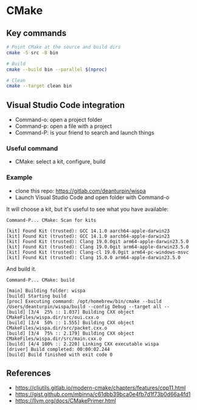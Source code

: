 # CMake

## Key commands

```bash
# Point CMake at the source and build dirs
cmake -S src -B bin

# Build
cmake --build bin --parallel $(nproc)

# Clean
cmake --target clean bin
```

## Visual Studio Code integration

- Command-o: open a project folder
- Command-p: open a file with a project
- Command-P: is your friend to search and launch things

### Useful command

- CMake: select a kit, configure, build

### Example

- clone this repo: https://gitlab.com/deanturpin/wispa
- Launch Visual Studio Code and open folder with Command-o

It will choose a kit, but it's useful to see what you have available:

```text
Command-P... CMake: Scan for kits
```

```text
[kit] Found Kit (trusted): GCC 14.1.0 aarch64-apple-darwin23
[kit] Found Kit (trusted): GCC 14.1.0 aarch64-apple-darwin23
[kit] Found Kit (trusted): Clang 19.0.0git arm64-apple-darwin23.5.0
[kit] Found Kit (trusted): Clang 19.0.0git arm64-apple-darwin23.5.0
[kit] Found Kit (trusted): Clang-cl 19.0.0git arm64-pc-windows-msvc
[kit] Found Kit (trusted): Clang 15.0.0 arm64-apple-darwin23.5.0
```

And build it.

```text
Command-P... CMake: build
```

```text
[main] Building folder: wispa 
[build] Starting build
[proc] Executing command: /opt/homebrew/bin/cmake --build /Users/deanturpin/wispa/build --config Debug --target all --
[build] [3/4  25% :: 1.037] Building CXX object CMakeFiles/wispa.dir/src/oui.cxx.o
[build] [3/4  50% :: 1.555] Building CXX object CMakeFiles/wispa.dir/src/packet.cxx.o
[build] [3/4  75% :: 2.179] Building CXX object CMakeFiles/wispa.dir/src/main.cxx.o
[build] [4/4 100% :: 2.220] Linking CXX executable wispa
[driver] Build completed: 00:00:02.244
[build] Build finished with exit code 0
```

## References

- https://cliutils.gitlab.io/modern-cmake/chapters/features/cpp11.html
- https://gist.github.com/mbinna/c61dbb39bca0e4fb7d1f73b0d66a4fd1
- https://llvm.org/docs/CMakePrimer.html
